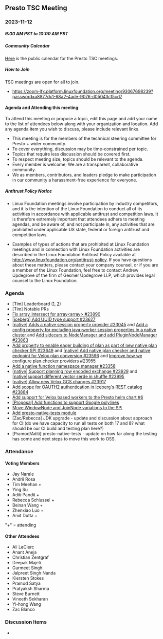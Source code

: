 ## Presto TSC Meeting

### 2023-11-12
##### 9:00 AM PST to 10:00 AM PST

##### Community Calendar

[Here](https://calendar.google.com/calendar/embed?src=linuxfoundation.org_vrjlva5b0u73ps75fvnv5sasi4%40group.calendar.google.com&ctz=America%2FChicago) is the public calendar for the Presto TSC meetings.

##### How to Join

TSC meetings are open for all to join.

* https://zoom-lfx.platform.linuxfoundation.org/meeting/93067698239?password=a8877dc1-68a2-4ade-9076-d05043c15cd7

#### Agenda and Attending this meeting

To attend this meeting or propose a topic, edit this page and add your name to the list of attendees below along with your organization and location. Add any agenda item you wish to discuss, please include relevant links.

* This meeting is for the members of the technical steering committee for Presto + wider community.
* To cover everything, discussion may be time-constrained per topic.
* Topics that require less discussion should be covered first.
* To respect meeting size, topics should be relevant to the agenda.
* Every member is welcome; We are a transparent, collaborative community.
* We as members, contributors, and leaders pledge to make participation in our community a harassment-free experience for everyone.

##### Antitrust Policy Notice

* Linux Foundation meetings involve participation by industry competitors, and it is the intention of the Linux Foundation to conduct all of its activities in accordance with applicable antitrust and competition laws. It is therefore extremely important that attendees adhere to meeting agendas, and be aware of, and not participate in, any activities that are prohibited under applicable US state, federal or foreign antitrust and competition laws.

* Examples of types of actions that are prohibited at Linux Foundation meetings and in connection with Linux Foundation activities are described in the Linux Foundation Antitrust Policy available at http://www.linuxfoundation.org/antitrust-policy. If you have questions about these matters, please contact your company counsel, or if you are a member of the Linux Foundation, feel free to contact Andrew Updegrove of the firm of Gesmer Updegrove LLP, which provides legal counsel to the Linux Foundation.

### Agenda

* [Tim] Leaderboard ([1](https://github.com/prestodb/tsc/blob/master/meetings/files/2024-11-12/Leaderboard1.png), [2](https://github.com/prestodb/tsc/blob/master/meetings/files/2024-11-12/Leaderboard2.png))
*  [Tim] Notable PRs
  * [Fix array_intersect for array<array<T>> #23890](https://github.com/prestodb/presto/pull/23890)
  * [[iceberg] Add UUID type support #23627](https://github.com/prestodb/presto/pull/23627)
  * [[native] Adds a native session property provider #23045](https://github.com/prestodb/presto/pull/23045) and [Add a config property for excluding java-worker session properties in a native cluster ](https://github.com/prestodb/presto/pull/23968) and [Add sidecars to NodeManager and add PluginNodeManager #23863](https://github.com/prestodb/presto/pull/23863)
  * [Add property to enable eager building of plan as part of new native plan checker SPI #23649](https://github.com/prestodb/presto/pull/23649) and [[native] Add native plan checker and native endpoint for Velox plan conversion #23596](https://github.com/prestodb/presto/pull/23596) and [Improve how we configure plan checker providers #23955](https://github.com/prestodb/presto/pull/23955)
  * [Add a native function namespace manager #23358](https://github.com/prestodb/presto/pull/23358)
  * [[native] Support planning row encoded exchange #23929](https://github.com/prestodb/presto/pull/23929) and [[native]support different vector serde in shuffle #23995](https://github.com/prestodb/presto/pull/23995)
  * [[native] Allow new Velox GCS changes #23917](https://github.com/prestodb/presto/pull/23917)
  * [Add scope for OAUTH2 authentication in Iceberg's REST catalog #23884](https://github.com/prestodb/presto/pull/23884)
  * [Add support for Velox based workers to the Presto helm chart #6](https://github.com/prestodb/presto-helm-charts/pull/6)
  * [[Proposal] Add functions to support Google polylines ](https://github.com/prestodb/presto/pull/23999)
  * [Move WindowNode and JoinNode variations to the SPI ](https://github.com/prestodb/presto/pull/23976)
  * [Add presto-native-tests module](https://github.com/prestodb/presto/pull/23671)
* [Zac/Rebecca] JDK upgrade - update and discussion about approach for CI (do we have capacity to run all tests on both 17 and 8? what should be our CI build and testing plan here?)
* [Pramod/Aditi] presto-native-tests - update on how far along the testing has come and next steps to move this work to OSS.

### Attendance


#### Voting Members

* Jay Narale
* Andrii Rosa
* Tim Meehan +
* Ying Su 
* Aditi Pandit +
* Rebecca Schlussel +
* Beinan Wang +
* Zhenxiao Luo +
* Amit Dutta +

"+" = attending


#### Other Attendees

* Ali LeClerc
* Anant Aneja
* Christian Zentgraf
* Deepak Majeti
* Gurmeet Singh
* Jalpreet Singh Nanda
* Kiersten Stokes
* Pramod Satya
* Pratyaksh Sharma
* Steve Burnett
* Vineeth Sekharan
* Yi-hong Wang
* Zac Blanco


### Discussion Items

- 
